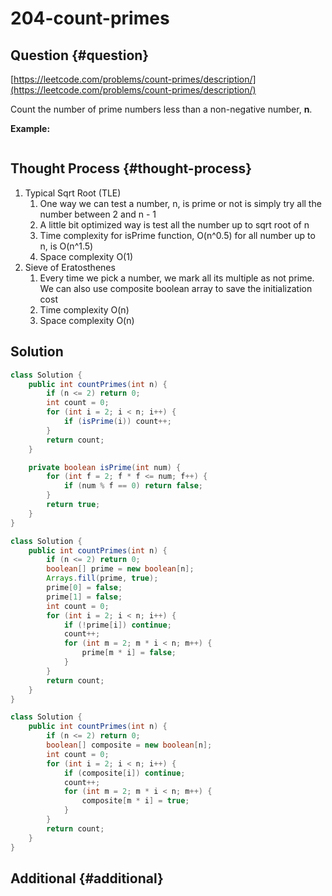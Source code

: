 # 204-count-primes

## Question {#question}

[https://leetcode.com/problems/count-primes/description/](https://leetcode.com/problems/count-primes/description/)

Count the number of prime numbers less than a non-negative number, **n**.

**Example:**

```text

```

## Thought Process {#thought-process}

1. Typical Sqrt Root \(TLE\)
   1. One way we can test a number, n,  is prime or not is simply try all the number between 2 and n - 1
   2. A little bit optimized way is test all the number up to sqrt root of n
   3. Time complexity for isPrime function, O\(n^0.5\) for all number up to n, is O\(n^1.5\)
   4. Space complexity O\(1\)
2. Sieve of Eratosthenes
   1. Every time we pick a number, we mark all its multiple as not prime. We can also use composite boolean array to save the initialization cost
   2. Time complexity O\(n\)
   3. Space complexity O\(n\)

## Solution

```java
class Solution {
    public int countPrimes(int n) {
        if (n <= 2) return 0;
        int count = 0;
        for (int i = 2; i < n; i++) {
            if (isPrime(i)) count++;
        }
        return count;
    }

    private boolean isPrime(int num) {
        for (int f = 2; f * f <= num; f++) {
            if (num % f == 0) return false;
        }
        return true;
    }
}
```

```java
class Solution {
    public int countPrimes(int n) {
        if (n <= 2) return 0;
        boolean[] prime = new boolean[n];
        Arrays.fill(prime, true);
        prime[0] = false;
        prime[1] = false;
        int count = 0;
        for (int i = 2; i < n; i++) {
            if (!prime[i]) continue;
            count++;
            for (int m = 2; m * i < n; m++) {
                prime[m * i] = false;
            }
        }
        return count;
    }
}
```

```java
class Solution {
    public int countPrimes(int n) {
        if (n <= 2) return 0;
        boolean[] composite = new boolean[n];
        int count = 0;
        for (int i = 2; i < n; i++) {
            if (composite[i]) continue;
            count++;
            for (int m = 2; m * i < n; m++) {
                composite[m * i] = true;
            }
        }
        return count;
    }
}
```

## Additional {#additional}

